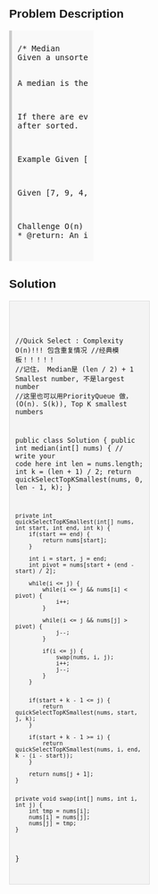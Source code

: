 <style>
  body { font-family: Arial, sans-serif; }
  .container { max-width: 50%; margin: auto; padding: 20px; }
  .comment-block { max-width: 50%; background-color: #f9f9f9; padding: 10px; border-left: 5px solid #ccc; }
  .code-block { background-color: #f4f4f4; padding: 10px; border: 1px solid #ddd; }
</style>

<div class='container'>
<h2>Problem Description</h2>
<div class='comment-block'>
<pre>
/* Median
Given a unsorted array with integers, find the median of it.

A median is the middle number of the array after it is sorted.

If there are even numbers in the array, return the N/2-th number after sorted.

Example
Given [4, 5, 1, 2, 3], return 3.

Given [7, 9, 4, 5], return 5.

Challenge 
O(n) time.
*/
    /**
     * @param nums: A list of integers.
     * @return: An integer denotes the middle number of the array.
     */
</pre>
</div>

<h2>Solution</h2>
<div class='code-block'>
<pre><code class='language-java'>

//Quick Select : Complexity O(n)!!! 包含重复情况
//经典模板！！！！！
//记住， Median是 (len / 2) + 1 Smallest number, 不是largest number
//这里也可以用PriorityQueue 做， (O(n). S(k)), Top K smallest numbers

public class Solution {
    public int median(int[] nums) {
        // write your code here
        int len = nums.length;
        int k = (len + 1) / 2;
        return quickSelectTopKSmallest(nums, 0, len - 1, k);
    }
    
    private int quickSelectTopKSmallest(int[] nums, int start, int end, int k) {
        if(start == end) {
            return nums[start];
        }
        
        int i = start, j = end;
        int pivot = nums[start + (end - start) / 2];
        
        while(i <= j) {
            while(i <= j && nums[i] < pivot) {
                i++;
            }
            
            while(i <= j && nums[j] > pivot) {
                j--;
            }
            
            if(i <= j) {
                swap(nums, i, j);
                i++;
                j--;
            }
        }
        
        
        if(start + k - 1 <= j) {
            return quickSelectTopKSmallest(nums, start, j, k);
        }
        
        if(start + k - 1 >= i) {
            return quickSelectTopKSmallest(nums, i, end, k - (i - start));
        }
        
        return nums[j + 1];
    }
    
    
    private void swap(int[] nums, int i, int j) {
        int tmp = nums[i];
        nums[i] = nums[j];
        nums[j] = tmp;
    }

}</code></pre>
</div>
</div>
